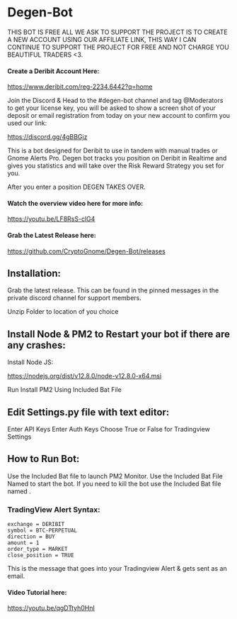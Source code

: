 # Degen-Bot

THIS BOT IS FREE ALL WE ASK TO SUPPORT THE PROJECT IS TO CREATE A NEW ACCOUNT USING OUR
AFFILIATE LINK, THIS WAY I CAN CONTINUE TO SUPPORT THE PROJECT FOR FREE AND NOT CHARGE
YOU BEAUTIFUL TRADERS <3.

#### Create a Deribit Account Here:

https://www.deribit.com/reg-2234.6442?q=home

Join the Discord & Head to the #degen-bot channel and tag @Moderators to get your
license key, you will be asked to show a screen shot of your deposit or email registration from today on
your new account to confirm you used our link:

https://discord.gg/4gBBGjz


This is a bot designed for Deribit to use in tandem with manual trades or Gnome Alerts Pro.
Degen bot tracks you position on Deribit in Realtime and gives you statistics and will take
over the Risk Reward Strategy you set for you.

After you enter a position DEGEN TAKES OVER.


#### Watch the overview video here for more info:

https://youtu.be/LF8RsS-clG4

#### Grab the Latest Release here:

https://github.com/CryptoGnome/Degen-Bot/releases


Installation:
---------------------------------------------------------------
Grab the latest release. This can be found in the pinned messages in the
private discord channel for support members.

Unzip Folder to location of you choice

Install Node & PM2 to Restart your bot if there are any crashes:
----------------------------------------------------------------
Install Node JS:

https://nodejs.org/dist/v12.8.0/node-v12.8.0-x64.msi

Run Install PM2 Using Included Bat File



Edit Settings.py file with text editor:
---------------------------------------------------------------
Enter API Keys
Enter Auth Keys 
Choose True or False for Tradingview Settings


How to Run Bot:
---------------------------------------------------------------
Use the Included Bat file <Bot Monitor> to launch PM2 Monitor.
Use the Included Bat File Named <Start Bot> to start the bot.
If you need to kill the bot use the Included Bat file named <Stop Bot>.




### TradingView Alert Syntax:

```
exchange = DERIBIT
symbol = BTC-PERPETUAL
direction = BUY
amount = 1
order_type = MARKET
close_position = TRUE
```




This is the message that goes into your Tradingview Alert & gets sent as an email.

#### Video Tutorial here:

https://youtu.be/qgDTtyh0HnI
